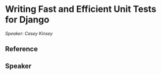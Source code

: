 # Writing Fast and Efficient Unit Tests for Django

_Speaker: Casey Kinsey_


## Reference

## Speaker
